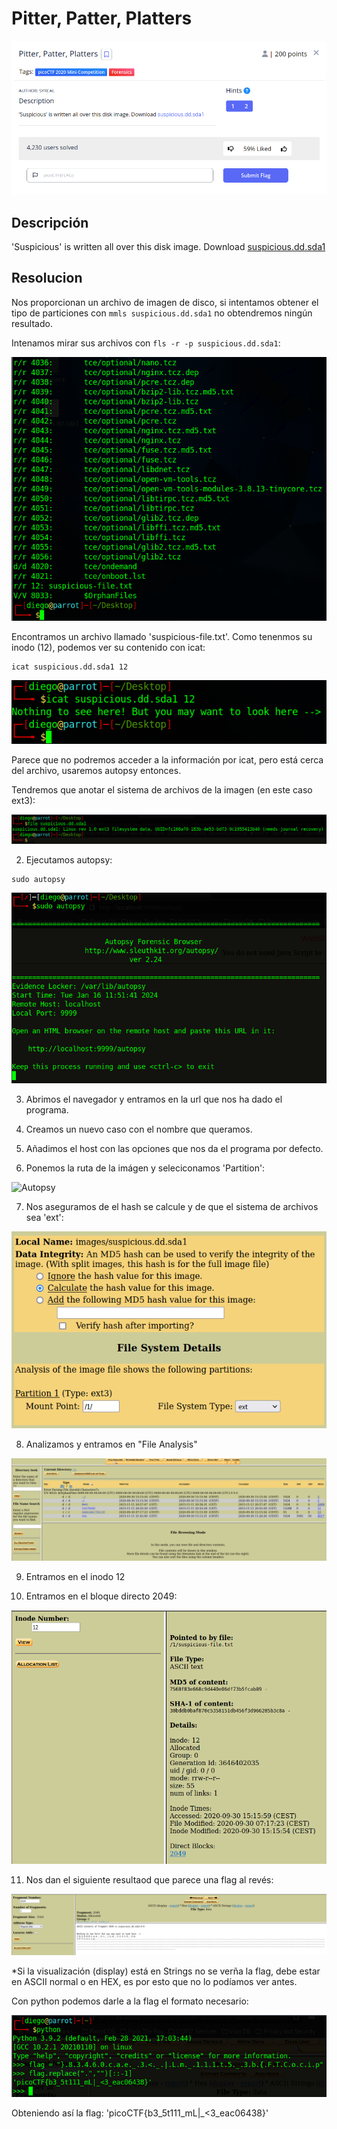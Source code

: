 # Pitter, Patter, Platters
![Descripcion del CTF](img/description.png)

## Descripción
'Suspicious' is written all over this disk image. Download [suspicious.dd.sda1](https://jupiter.challenges.picoctf.org/static/0d39390cff1ab51699596b6e650e7cba/suspicious.dd.sda1)

## Resolucion
Nos proporcionan un archivo de imagen de disco, si intentamos obtener el tipo de particiones con `mmls suspicious.dd.sda1` no obtendremos ningún resultado.

Intenamos mirar sus archivos con `fls -r -p suspicious.dd.sda1`:

![Consola](img/console1.png)

Encontramos un archivo llamado 'suspicious-file.txt'. Como tenenmos su inodo (12), podemos ver su contenido con icat:

```
icat suspicious.dd.sda1 12
```

![Consola](img/console2.png)

Parece que no podremos acceder a la información por icat, pero está cerca del archivo, usaremos autopsy entonces.

Tendremos que anotar el sistema de archivos de la imagen (en este caso ext3):

![Consola](img/console3.png)

2. Ejecutamos autopsy:

```
sudo autopsy
```

![Consola](img/console4.png)

3. Abrimos el navegador y entramos en la url que nos ha dado el programa.

4. Creamos un nuevo caso con el nombre que queramos.
5. Añadimos el host con las opciones que nos da el programa por defecto.
6. Ponemos la ruta de la imágen y seleciconamos 'Partition':

![Autopsy](img/autopsy.png)

7. Nos aseguramos de el hash se calcule y de que el sistema de archivos sea 'ext':

![Autopsy](img/autopsy2.png)

8. Analizamos y entramos en "File Analysis"

![Autopsy](img/autopsy3.png)

9. Entramos en el inodo 12

10. Entramos en el bloque directo 2049:

![Autopsy](img/autopsy4.png)

11. Nos dan el siguiente resultaod que parece una flag al revés:

![Autopsy](img/autopsy5.png)

*Si la visualización (display) está en Strings no se verña la flag, debe estar en ASCII normal o en HEX, es por esto que no lo podíamos ver antes.

Con python podemos darle a la flag el formato necesario:

![Consola](img/console5.png)

Obteniendo así la flag: 'picoCTF{b3_5t111_mL|_<3_eac06438}'